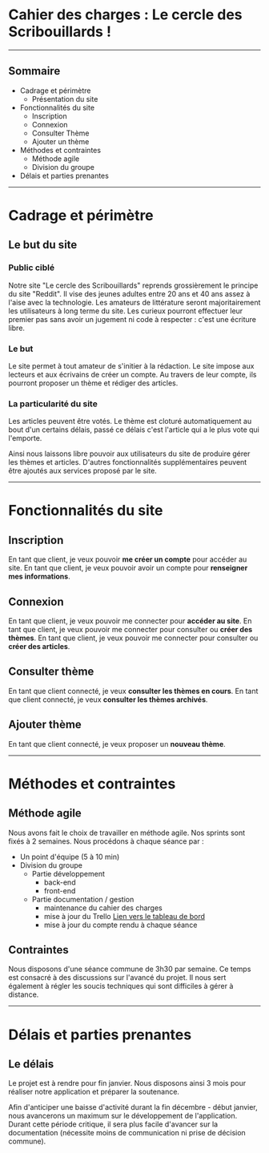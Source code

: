 # Cahier des charges : Le cercle des Scribouillards ! 
----

## Sommaire 
* Cadrage et périmètre 
    * Présentation du site
* Fonctionnalités du site 
    * Inscription
    * Connexion
    * Consulter Thème
    * Ajouter un thème 
* Méthodes et contraintes
    * Méthode agile 
    * Division du groupe
* Délais et parties prenantes
---

# Cadrage et périmètre
## Le but du site

### Public ciblé
Notre site "Le cercle des Scribouillards" reprends grossièrement le principe du site "Reddit". Il vise des jeunes adultes entre 20 ans et 40 ans assez à l'aise avec la technologie. Les amateurs de littérature seront majoritairement les utilisateurs à long terme du site. Les curieux pourront effectuer leur premier pas sans avoir un jugement ni code à respecter : c'est une écriture libre.

### Le but
Le site permet à tout amateur de s'initier à la rédaction. Le site impose aux lecteurs et aux écrivains de créer un compte. Au travers de leur compte, ils pourront proposer un thème et rédiger des articles. 

### La particularité du site
Les articles peuvent être votés. Le thème est cloturé automatiquement au bout d'un certains délais, passé ce délais c'est l'article qui a le plus vote qui l'emporte. 

Ainsi nous laissons libre pouvoir aux utilisateurs du site de produire gérer les thèmes et articles. D'autres fonctionnalités supplémentaires peuvent être ajoutés aux services proposé par le site. 

---
# Fonctionnalités du site 
## Inscription

En tant que client, je veux pouvoir **me créer un compte** pour accéder au site.
En tant que client, je veux pouvoir avoir un compte pour **renseigner mes informations**.

## Connexion

En tant que client, je veux pouvoir me connecter pour **accéder au site**.
En tant que client, je veux pouvoir me connecter pour consulter ou **créer des thèmes**.
En tant que client, je veux pouvoir me connecter pour consulter ou **créer des articles**.

## Consulter thème 

En tant que client connecté, je veux **consulter les thèmes en cours**. 
En tant que client connecté, je veux **consulter les thèmes archivés**. 

## Ajouter thème 

En tant que client connecté, je veux proposer un **nouveau thème**.

---
# Méthodes et contraintes

## Méthode agile
Nous avons fait le choix de travailler en méthode agile. Nos sprints sont fixés à 2 semaines. Nous procédons à chaque séance par : 
* Un point d'équipe (5 à 10 min)
* Division du groupe 
    * Partie développement 
        * back-end
        * front-end
    * Partie documentation / gestion
        * maintenance du cahier des charges
        * mise à jour du Trello [Lien vers le tableau de bord](https://trello.com/b/EGMybPUS "Tableau de bord Trello")
        * mise à jour du compte rendu à chaque séance
        
## Contraintes

Nous disposons d'une séance commune de 3h30 par semaine. Ce temps est consacré à des discussions sur l'avancé du projet. Il nous sert également à régler les soucis techniques qui sont difficiles à gérer à distance.

---
# Délais et parties prenantes 
## Le délais
Le projet est à rendre pour fin janvier. Nous disposons ainsi 3 mois pour réaliser notre application et préparer la soutenance.

Afin d'anticiper une baisse d'activité durant la fin décembre - début janvier, nous avancerons un maximum sur le développement de l'application. Durant cette période critique, il sera plus facile d'avancer sur la documentation (nécessite moins de communication ni prise de décision commune). 







